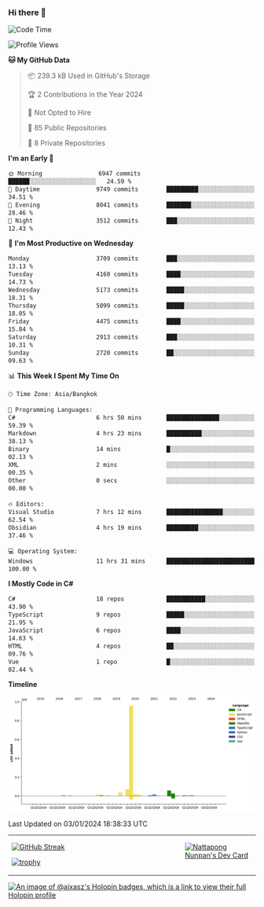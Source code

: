 ### Hi there 👋

<!--START_SECTION:waka-->
![Code Time](http://img.shields.io/badge/Code%20Time-1%2C347%20hrs%2024%20mins-blue)

![Profile Views](http://img.shields.io/badge/Profile%20Views-0-blue)

**🐱 My GitHub Data** 

> 📦 239.3 kB Used in GitHub's Storage 
 > 
> 🏆 2 Contributions in the Year 2024
 > 
> 🚫 Not Opted to Hire
 > 
> 📜 85 Public Repositories 
 > 
> 🔑 8 Private Repositories 
 > 
**I'm an Early 🐤** 

```text
🌞 Morning                6947 commits        ██████░░░░░░░░░░░░░░░░░░░   24.59 % 
🌆 Daytime                9749 commits        █████████░░░░░░░░░░░░░░░░   34.51 % 
🌃 Evening                8041 commits        ███████░░░░░░░░░░░░░░░░░░   28.46 % 
🌙 Night                  3512 commits        ███░░░░░░░░░░░░░░░░░░░░░░   12.43 % 
```
📅 **I'm Most Productive on Wednesday** 

```text
Monday                   3709 commits        ███░░░░░░░░░░░░░░░░░░░░░░   13.13 % 
Tuesday                  4160 commits        ████░░░░░░░░░░░░░░░░░░░░░   14.73 % 
Wednesday                5173 commits        █████░░░░░░░░░░░░░░░░░░░░   18.31 % 
Thursday                 5099 commits        █████░░░░░░░░░░░░░░░░░░░░   18.05 % 
Friday                   4475 commits        ████░░░░░░░░░░░░░░░░░░░░░   15.84 % 
Saturday                 2913 commits        ███░░░░░░░░░░░░░░░░░░░░░░   10.31 % 
Sunday                   2720 commits        ██░░░░░░░░░░░░░░░░░░░░░░░   09.63 % 
```


📊 **This Week I Spent My Time On** 

```text
🕑︎ Time Zone: Asia/Bangkok

💬 Programming Languages: 
C#                       6 hrs 50 mins       ███████████████░░░░░░░░░░   59.39 % 
Markdown                 4 hrs 23 mins       ██████████░░░░░░░░░░░░░░░   38.13 % 
Binary                   14 mins             █░░░░░░░░░░░░░░░░░░░░░░░░   02.13 % 
XML                      2 mins              ░░░░░░░░░░░░░░░░░░░░░░░░░   00.35 % 
Other                    0 secs              ░░░░░░░░░░░░░░░░░░░░░░░░░   00.00 % 

🔥 Editors: 
Visual Studio            7 hrs 12 mins       ████████████████░░░░░░░░░   62.54 % 
Obsidian                 4 hrs 19 mins       █████████░░░░░░░░░░░░░░░░   37.46 % 

💻 Operating System: 
Windows                  11 hrs 31 mins      █████████████████████████   100.00 % 
```

**I Mostly Code in C#** 

```text
C#                       18 repos            ███████████░░░░░░░░░░░░░░   43.90 % 
TypeScript               9 repos             █████░░░░░░░░░░░░░░░░░░░░   21.95 % 
JavaScript               6 repos             ████░░░░░░░░░░░░░░░░░░░░░   14.63 % 
HTML                     4 repos             ██░░░░░░░░░░░░░░░░░░░░░░░   09.76 % 
Vue                      1 repo              █░░░░░░░░░░░░░░░░░░░░░░░░   02.44 % 
```



**Timeline**

![Lines of Code chart](https://raw.githubusercontent.com/aixasz/aixasz/main/assets/bar_graph.png)


 Last Updated on 03/01/2024 18:38:33 UTC
<!--END_SECTION:waka-->

<table>
<tr>
<td width="70%" valign="top">
 
 [![GitHub Streak](http://github-readme-streak-stats.herokuapp.com?user=aixasz&theme=github-dark&hide_border=true&date_format=%5BY%20%5DM%20j)](https://git.io/streak-stats)

 [![trophy](https://github-profile-trophy.vercel.app/?username=aixasz&theme=onedark)](https://github.com/ryo-ma/github-profile-trophy)
 </td>
<td width="30%" valign="top">
 
<a href="https://app.daily.dev/aixasz"><img src="https://api.daily.dev/devcards/403207936e6547c9a85ea449e9f3abe8.png?r=re8" alt="Nattapong Nunpan's Dev Card"/></a>

 </td>
</tr>
</table>

[![An image of @aixasz's Holopin badges, which is a link to view their full Holopin profile](https://holopin.me/aixasz)](https://holopin.io/@aixasz)
 
